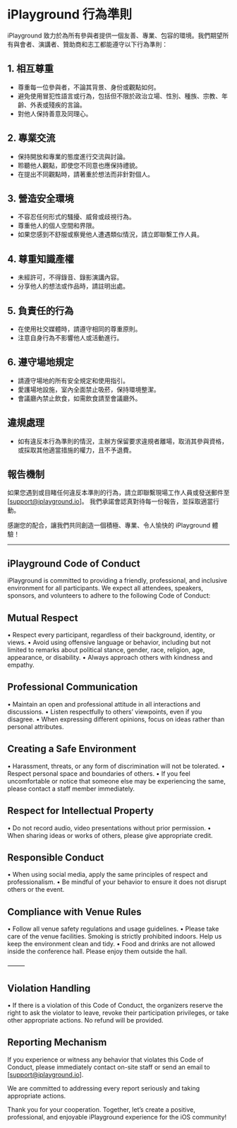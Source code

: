 # iPlayground 行為準則

iPlayground 致力於為所有參與者提供一個友善、專業、包容的環境。我們期望所有與會者、演講者、贊助商和志工都能遵守以下行為準則：

## 1. 相互尊重

- 尊重每一位參與者，不論其背景、身份或觀點如何。
- 避免使用冒犯性語言或行為，包括但不限於政治立場、性別、種族、宗教、年齡、外表或殘疾的言論。
- 對他人保持善意及同理心。

## 2. 專業交流

- 保持開放和專業的態度進行交流與討論。
- 聆聽他人觀點，即使您不同意也應保持禮貌。
- 在提出不同觀點時，請著重於想法而非針對個人。

## 3. 營造安全環境

- 不容忍任何形式的騷擾、威脅或歧視行為。
- 尊重他人的個人空間和界限。
- 如果您感到不舒服或察覺他人遭遇類似情況，請立即聯繫工作人員。

## 4. 尊重知識產權

- 未經許可，不得錄音、錄影演講內容。
- 分享他人的想法或作品時，請註明出處。

## 5. 負責任的行為

- 在使用社交媒體時，請遵守相同的尊重原則。
- 注意自身行為不影響他人或活動進行。

## 6. 遵守場地規定

- 請遵守場地的所有安全規定和使用指引。
- 愛護場地設施，室內全面禁止吸菸，保持環境整潔。
- 會議廳內禁止飲食，如需飲食請至會議廳外。

## 違規處理

- 如有違反本行為準則的情況，主辦方保留要求違規者離場，取消其參與資格，或採取其他適當措施的權力，且不予退費。

## 報告機制

如果您遇到或目睹任何違反本準則的行為，請立即聯繫現場工作人員或發送郵件至 [support@iplayground.io]。
我們承諾會認真對待每一份報告，並採取適當行動。

感謝您的配合，讓我們共同創造一個積極、專業、令人愉快的 iPlayground 體驗！





----------------------------------------------------------------------------------------------------


## iPlayground Code of Conduct

iPlayground is committed to providing a friendly, professional, and inclusive environment for all participants. We expect all attendees, speakers, sponsors, and volunteers to adhere to the following Code of Conduct:

## Mutual Respect

• Respect every participant, regardless of their background, identity, or views.
• Avoid using offensive language or behavior, including but not limited to remarks about political stance, gender, race, religion, age, appearance, or disability.
• Always approach others with kindness and empathy.

## Professional Communication

• Maintain an open and professional attitude in all interactions and discussions.
• Listen respectfully to others’ viewpoints, even if you disagree.
• When expressing different opinions, focus on ideas rather than personal attributes.

## Creating a Safe Environment

• Harassment, threats, or any form of discrimination will not be tolerated.
• Respect personal space and boundaries of others.
• If you feel uncomfortable or notice that someone else may be experiencing the same, please contact a staff member immediately.

## Respect for Intellectual Property

• Do not record audio, video presentations without prior permission.
• When sharing ideas or works of others, please give appropriate credit.

## Responsible Conduct

• When using social media, apply the same principles of respect and professionalism.
• Be mindful of your behavior to ensure it does not disrupt others or the event.

## Compliance with Venue Rules

• Follow all venue safety regulations and usage guidelines.
• Please take care of the venue facilities. Smoking is strictly prohibited indoors. Help us keep the environment clean and tidy.
• Food and drinks are not allowed inside the conference hall. Please enjoy them outside the hall.

⸻

## Violation Handling

• If there is a violation of this Code of Conduct, the organizers reserve the right to ask the violator to leave, revoke their participation privileges, or take other appropriate actions. No refund will be provided.

## Reporting Mechanism

If you experience or witness any behavior that violates this Code of Conduct, please immediately contact on-site staff or send an email to [support@iplayground.io].

We are committed to addressing every report seriously and taking appropriate actions.

Thank you for your cooperation. Together, let’s create a positive, professional, and enjoyable iPlayground experience for the iOS community!
